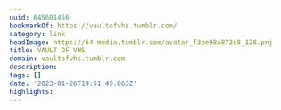 ```yaml
---
uuid: 645601456
bookmarkOf: https://vaultofvhs.tumblr.com/
category: link
headImage: https://64.media.tumblr.com/avatar_f3ee98a872d8_128.pnj
title: VAULT OF VHS
domain: vaultofvhs.tumblr.com
description:
tags: []
date: '2023-01-26T19:51:49.863Z'
highlights:
---
```




